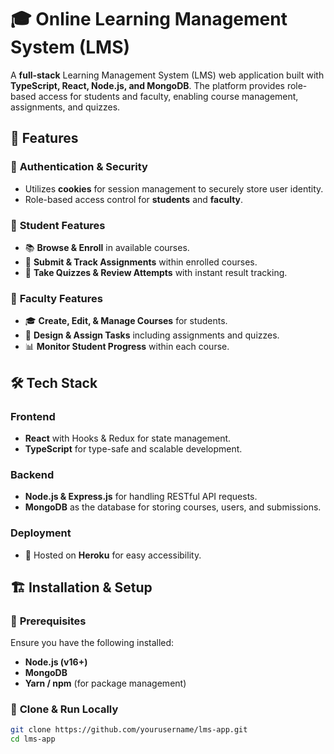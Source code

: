 # 🎓 Online Learning Management System (LMS)

A **full-stack** Learning Management System (LMS) web application built with **TypeScript, React, Node.js, and MongoDB**. The platform provides role-based access for students and faculty, enabling course management, assignments, and quizzes.

## 🚀 Features

### 🔹 **Authentication & Security**
- Utilizes **cookies** for session management to securely store user identity.
- Role-based access control for **students** and **faculty**.

### 🔹 **Student Features**
- 📚 **Browse & Enroll** in available courses.
- 📝 **Submit & Track Assignments** within enrolled courses.
- 🎯 **Take Quizzes & Review Attempts** with instant result tracking.

### 🔹 **Faculty Features**
- 🎓 **Create, Edit, & Manage Courses** for students.
- 📝 **Design & Assign Tasks** including assignments and quizzes.
- 📊 **Monitor Student Progress** within each course.

## 🛠️ Tech Stack

### **Frontend**
- **React** with Hooks & Redux for state management.
- **TypeScript** for type-safe and scalable development.

### **Backend**
- **Node.js & Express.js** for handling RESTful API requests.
- **MongoDB** as the database for storing courses, users, and submissions.

### **Deployment**
- 🚀 Hosted on **Heroku** for easy accessibility.

## 🏗️ Installation & Setup

### 🔹 **Prerequisites**
Ensure you have the following installed:
- **Node.js (v16+)**
- **MongoDB**
- **Yarn / npm** (for package management)

### 🔹 **Clone & Run Locally**
```bash
git clone https://github.com/yourusername/lms-app.git
cd lms-app
